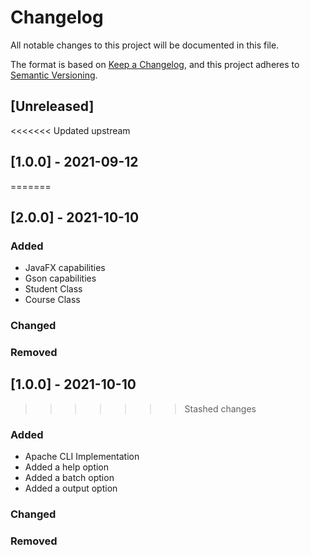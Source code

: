 # Changelog
All notable changes to this project will be documented in this file.

The format is based on [Keep a Changelog](https://keepachangelog.com/en/1.0.0/),
and this project adheres to [Semantic Versioning](https://semver.org/spec/v2.0.0.html).

## [Unreleased]

<<<<<<< Updated upstream
## [1.0.0] - 2021-09-12
=======
## [2.0.0] - 2021-10-10

### Added
 - JavaFX capabilities
 - Gson capabilities 
 - Student Class
 - Course Class

### Changed


### Removed

## [1.0.0] - 2021-10-10
>>>>>>> Stashed changes

### Added
- Apache CLI Implementation 
- Added a help option
- Added a batch option
- Added a output option

### Changed


### Removed
